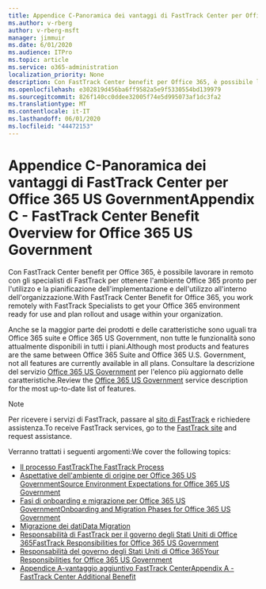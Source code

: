 ```yaml
---
title: Appendice C-Panoramica dei vantaggi di FastTrack Center per Office 365 US Government
ms.author: v-rberg
author: v-rberg-msft
manager: jimmuir
ms.date: 6/01/2020
ms.audience: ITPro
ms.topic: article
ms.service: o365-administration
localization_priority: None
description: Con FastTrack Center benefit per Office 365, è possibile lavorare in remoto con gli specialisti di FastTrack per ottenere l'ambiente Office 365 pronto per l'utilizzo e la pianificazione dell'implementazione e dell'utilizzo all'interno dell'organizzazione.
ms.openlocfilehash: e302819d456ba6ff9582a5e9f5330554bd139979
ms.sourcegitcommit: 826f140cc0ddee32005f74e5d995073af1dc3fa2
ms.translationtype: MT
ms.contentlocale: it-IT
ms.lasthandoff: 06/01/2020
ms.locfileid: "44472153"
---
```

# <a name="appendix-c---fasttrack-center-benefit-overview-for-office-365-us-government"></a><span data-ttu-id="ae052-103">Appendice C-Panoramica dei vantaggi di FastTrack Center per Office 365 US Government</span><span class="sxs-lookup"><span data-stu-id="ae052-103">Appendix C - FastTrack Center Benefit Overview for Office 365 US Government</span></span>

<span data-ttu-id="ae052-104">Con FastTrack Center benefit per Office 365, è possibile lavorare in remoto con gli specialisti di FastTrack per ottenere l'ambiente Office 365 pronto per l'utilizzo e la pianificazione dell'implementazione e dell'utilizzo all'interno dell'organizzazione.</span><span class="sxs-lookup"><span data-stu-id="ae052-104">With FastTrack Center Benefit for Office 365, you work remotely with FastTrack Specialists to get your Office 365 environment ready for use and plan rollout and usage within your organization.</span></span> 
  
<span data-ttu-id="ae052-105">Anche se la maggior parte dei prodotti e delle caratteristiche sono uguali tra Office 365 suite e Office 365 US Government, non tutte le funzionalità sono attualmente disponibili in tutti i piani.</span><span class="sxs-lookup"><span data-stu-id="ae052-105">Although most products and features are the same between Office 365 Suite and Office 365 U.S. Government, not all features are currently available in all plans.</span></span> <span data-ttu-id="ae052-106">Consultare la descrizione del servizio [Office 365 US Government](https://aka.ms/aboutgovcloud) per l'elenco più aggiornato delle caratteristiche.</span><span class="sxs-lookup"><span data-stu-id="ae052-106">Review the [Office 365 US Government](https://aka.ms/aboutgovcloud) service description for the most up-to-date list of features.</span></span>

> [!NOTE]
> <span data-ttu-id="ae052-107">Per ricevere i servizi di FastTrack, passare al [sito di FastTrack](https://go.microsoft.com/fwlink/?linkid=780698) e richiedere assistenza.</span><span class="sxs-lookup"><span data-stu-id="ae052-107">To receive FastTrack services, go to the [FastTrack site](https://go.microsoft.com/fwlink/?linkid=780698) and request assistance.</span></span>  

<span data-ttu-id="ae052-108">Verranno trattati i seguenti argomenti:</span><span class="sxs-lookup"><span data-stu-id="ae052-108">We cover the following topics:</span></span>
- [<span data-ttu-id="ae052-109">Il processo FastTrack</span><span class="sxs-lookup"><span data-stu-id="ae052-109">The FastTrack Process</span></span>](O365-fasttrack-process.md) 
- [<span data-ttu-id="ae052-110">Aspettative dell'ambiente di origine per Office 365 US Government</span><span class="sxs-lookup"><span data-stu-id="ae052-110">Source Environment Expectations for Office 365 US Government</span></span>](US-Gov-appendix-source-environment-expectations.md)   
- [<span data-ttu-id="ae052-111">Fasi di onboarding e migrazione per Office 365 US Government</span><span class="sxs-lookup"><span data-stu-id="ae052-111">Onboarding and Migration Phases for Office 365 US Government</span></span>](US-Gov-appendix-onboarding-and-migration.md)
- [<span data-ttu-id="ae052-112">Migrazione dei dati</span><span class="sxs-lookup"><span data-stu-id="ae052-112">Data Migration</span></span>](O365-data-migration.md)    
- [<span data-ttu-id="ae052-113">Responsabilità di FastTrack per il governo degli Stati Uniti di Office 365</span><span class="sxs-lookup"><span data-stu-id="ae052-113">FastTrack Responsibilities for Office 365 US Government</span></span>](US-Gov-appendix-fasttrack-responsibilities.md)   
- [<span data-ttu-id="ae052-114">Responsabilità del governo degli Stati Uniti di Office 365</span><span class="sxs-lookup"><span data-stu-id="ae052-114">Your Responsibilities for Office 365 US Government</span></span>](US-Gov-appendix-your-responsibilities.md)    
- [<span data-ttu-id="ae052-115">Appendice A-vantaggio aggiuntivo FastTrack Center</span><span class="sxs-lookup"><span data-stu-id="ae052-115">Appendix A - FastTrack Center Additional Benefit</span></span>](O365-fasttrack-additional-benefits.md)
